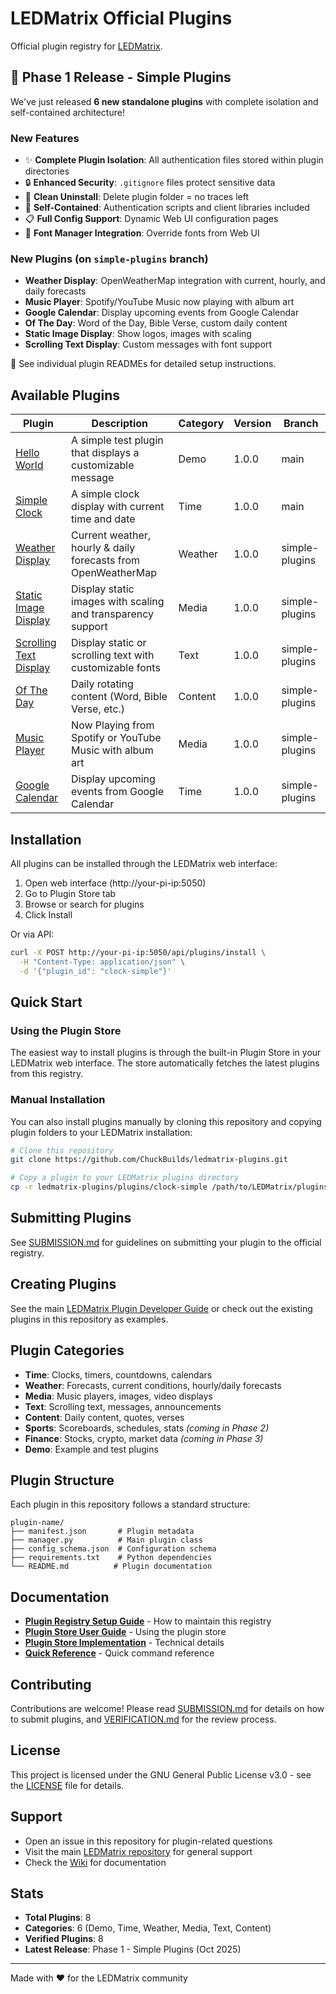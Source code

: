 # LEDMatrix Official Plugins

Official plugin registry for [LEDMatrix](https://github.com/ChuckBuilds/LEDMatrix).

## 🎉 Phase 1 Release - Simple Plugins

We've just released **6 new standalone plugins** with complete isolation and self-contained architecture!

### New Features
- ✨ **Complete Plugin Isolation**: All authentication files stored within plugin directories
- 🔒 **Enhanced Security**: `.gitignore` files protect sensitive data
- 🧹 **Clean Uninstall**: Delete plugin folder = no traces left
- 🔧 **Self-Contained**: Authentication scripts and client libraries included
- 📋 **Full Config Support**: Dynamic Web UI configuration pages
- 🎨 **Font Manager Integration**: Override fonts from Web UI

### New Plugins (on `simple-plugins` branch)
- **Weather Display**: OpenWeatherMap integration with current, hourly, and daily forecasts
- **Music Player**: Spotify/YouTube Music now playing with album art
- **Google Calendar**: Display upcoming events from Google Calendar
- **Of The Day**: Word of the Day, Bible Verse, custom daily content
- **Static Image Display**: Show logos, images with scaling
- **Scrolling Text Display**: Custom messages with font support

📖 See individual plugin READMEs for detailed setup instructions.

## Available Plugins

| Plugin | Description | Category | Version | Branch |
|--------|-------------|----------|---------|--------|
| [Hello World](plugins/hello-world) | A simple test plugin that displays a customizable message | Demo | 1.0.0 | main |
| [Simple Clock](plugins/clock-simple) | A simple clock display with current time and date | Time | 1.0.0 | main |
| [Weather Display](plugins/weather) | Current weather, hourly & daily forecasts from OpenWeatherMap | Weather | 1.0.0 | simple-plugins |
| [Static Image Display](plugins/static-image) | Display static images with scaling and transparency support | Media | 1.0.0 | simple-plugins |
| [Scrolling Text Display](plugins/text-display) | Display static or scrolling text with customizable fonts | Text | 1.0.0 | simple-plugins |
| [Of The Day](plugins/of-the-day) | Daily rotating content (Word, Bible Verse, etc.) | Content | 1.0.0 | simple-plugins |
| [Music Player](plugins/music) | Now Playing from Spotify or YouTube Music with album art | Media | 1.0.0 | simple-plugins |
| [Google Calendar](plugins/calendar) | Display upcoming events from Google Calendar | Time | 1.0.0 | simple-plugins |

## Installation

All plugins can be installed through the LEDMatrix web interface:

1. Open web interface (http://your-pi-ip:5050)
2. Go to Plugin Store tab
3. Browse or search for plugins
4. Click Install

Or via API:
```bash
curl -X POST http://your-pi-ip:5050/api/plugins/install \
  -H "Content-Type: application/json" \
  -d '{"plugin_id": "clock-simple"}'
```

## Quick Start

### Using the Plugin Store

The easiest way to install plugins is through the built-in Plugin Store in your LEDMatrix web interface. The store automatically fetches the latest plugins from this registry.

### Manual Installation

You can also install plugins manually by cloning this repository and copying plugin folders to your LEDMatrix installation:

```bash
# Clone this repository
git clone https://github.com/ChuckBuilds/ledmatrix-plugins.git

# Copy a plugin to your LEDMatrix plugins directory
cp -r ledmatrix-plugins/plugins/clock-simple /path/to/LEDMatrix/plugins/
```

## Submitting Plugins

See [SUBMISSION.md](SUBMISSION.md) for guidelines on submitting your plugin to the official registry.

## Creating Plugins

See the main [LEDMatrix Plugin Developer Guide](https://github.com/ChuckBuilds/LEDMatrix/wiki/Plugin-Development) or check out the existing plugins in this repository as examples.

## Plugin Categories

- **Time**: Clocks, timers, countdowns, calendars
- **Weather**: Forecasts, current conditions, hourly/daily forecasts
- **Media**: Music players, images, video displays
- **Text**: Scrolling text, messages, announcements
- **Content**: Daily content, quotes, verses
- **Sports**: Scoreboards, schedules, stats *(coming in Phase 2)*
- **Finance**: Stocks, crypto, market data *(coming in Phase 3)*
- **Demo**: Example and test plugins

## Plugin Structure

Each plugin in this repository follows a standard structure:

```
plugin-name/
├── manifest.json       # Plugin metadata
├── manager.py          # Main plugin class
├── config_schema.json  # Configuration schema
├── requirements.txt    # Python dependencies
└── README.md          # Plugin documentation
```

## Documentation

- **[Plugin Registry Setup Guide](docs/PLUGIN_REGISTRY_SETUP_GUIDE.md)** - How to maintain this registry
- **[Plugin Store User Guide](docs/PLUGIN_STORE_USER_GUIDE.md)** - Using the plugin store
- **[Plugin Store Implementation](docs/PLUGIN_STORE_IMPLEMENTATION_SUMMARY.md)** - Technical details
- **[Quick Reference](docs/PLUGIN_STORE_QUICK_REFERENCE.md)** - Quick command reference

## Contributing

Contributions are welcome! Please read [SUBMISSION.md](SUBMISSION.md) for details on how to submit plugins, and [VERIFICATION.md](VERIFICATION.md) for the review process.

## License

This project is licensed under the GNU General Public License v3.0 - see the [LICENSE](LICENSE) file for details.

## Support

- Open an issue in this repository for plugin-related questions
- Visit the main [LEDMatrix repository](https://github.com/ChuckBuilds/LEDMatrix) for general support
- Check the [Wiki](https://github.com/ChuckBuilds/LEDMatrix/wiki) for documentation

## Stats

- **Total Plugins**: 8
- **Categories**: 6 (Demo, Time, Weather, Media, Text, Content)
- **Verified Plugins**: 8
- **Latest Release**: Phase 1 - Simple Plugins (Oct 2025)

---

Made with ❤️ for the LEDMatrix community
